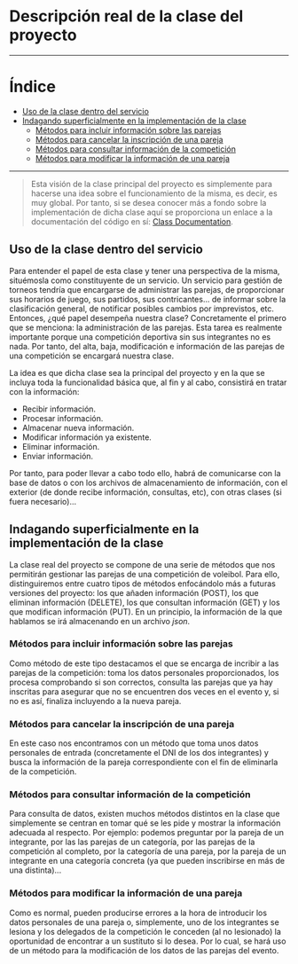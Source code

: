 # Descripción real de la clase del proyecto 
___________________________________

Índice
======
<!--ts-->
  - [Uso de la clase dentro del servicio](#uso-de-la-clase-dentro-del-servicio)
  - [Indagando superficialmente en la implementación de la clase](#indagando-superficialmente-en-la-implementaci%c3%b3n-de-la-clase)
    - [Métodos para incluir información sobre las parejas](#m%c3%a9todos-para-incluir-informaci%c3%b3n-sobre-las-parejas)
    - [Métodos para cancelar la inscripción de una pareja](#m%c3%a9todos-para-cancelar-la-inscripci%c3%b3n-de-una-pareja)
    - [Métodos para consultar información de la competición](#m%c3%a9todos-para-consultar-informaci%c3%b3n-de-la-competici%c3%b3n)
    - [Métodos para modificar la información de una pareja](#m%c3%a9todos-para-modificar-la-informaci%c3%b3n-de-una-pareja)
<!--te-->

__________________________________________

>Esta visión de la clase principal del proyecto es simplemente para hacerse una idea sobre el funcionamiento de la misma, es decir, es muy global. Por tanto, si se desea conocer más a fondo sobre la implementación de dicha clase aquí se proporciona un enlace a la documentación del código en sí: [Class Documentation](https://github.com/pramartinez/IV_project/blob/master/docs/class_doc.md).

## Uso de la clase dentro del servicio

Para entender el papel de esta clase y tener una perspectiva de la misma, situémosla como constituyente de un servicio. Un servicio para gestión de torneos tendría que encargarse de administrar las parejas, de proporcionar sus horarios de juego, sus partidos, sus contricantes... de informar sobre la clasificación general, de notificar posibles cambios por imprevistos, etc. Entonces, ¿qué papel desempeña nuestra clase? Concretamente el primero que se menciona: la administración de las parejas. Esta tarea es realmente importante porque una competición deportiva sin sus integrantes no es nada. Por tanto, del alta, baja, modificación e información de las parejas de una competición se encargará nuestra clase.

La idea es que dicha clase sea la principal del proyecto y en la que se incluya toda la funcionalidad básica que, al fin y al cabo, consistirá en tratar con la información:
-   Recibir información.
-   Procesar información.
-   Almacenar nueva información.
-   Modificar información ya existente.
-   Eliminar información.
-   Enviar información.

Por tanto, para poder llevar a cabo todo ello, habrá de comunicarse con la base de datos o con los archivos de almacenamiento de información, con el exterior (de donde recibe información, consultas, etc), con otras clases (si fuera necesario)...


## Indagando superficialmente en la implementación de la clase

La clase real del proyecto se compone de una serie de métodos que nos permitirán gestionar las parejas de una competición de voleibol. Para ello, distinguiremos entre cuatro tipos de métodos enfocándolo más a futuras versiones del proyecto: los que añaden información (POST), los que eliminan información (DELETE), los que consultan información (GET) y los que modifican información (PUT). En un principio, la información de la que hablamos se irá almacenando en un archivo *json*.

### Métodos para incluir información sobre las parejas

Como método de este tipo destacamos el que se encarga de incribir a las parejas de la competición: toma los datos personales proporcionados, los procesa comprobando si son correctos, consulta las parejas que ya hay inscritas para asegurar que no se encuentren dos veces en el evento y, si no es así, finaliza incluyendo a la nueva pareja. 

### Métodos para cancelar la inscripción de una pareja

En este caso nos encontramos con un método que toma unos datos personales de entrada (concretamente el DNI de los dos integrantes) y busca la información de la pareja correspondiente con el fin de eliminarla de la competición.

### Métodos para consultar información de la competición

Para consulta de datos, existen muchos métodos distintos en la clase que simplemente se centran en tomar qué se les pide y mostrar la información adecuada al respecto. Por ejemplo: podemos preguntar por la pareja de un integrante, por las las parejas de un categoría, por las parejas de la competición al completo, por la categoría de una pareja, por la pareja de un integrante en una categoría concreta (ya que pueden inscribirse en más de una distinta)...

### Métodos para modificar la información de una pareja

Como es normal, pueden producirse errores a la hora de introducir los datos personales de una pareja o, simplemente, uno de los integrantes se lesiona y los delegados de la competición le conceden (al no lesionado) la oportunidad de encontrar a un sustituto si lo desea. Por lo cual, se hará uso de un método para la modificación de los datos de las parejas del evento.
